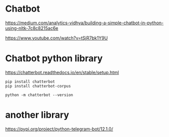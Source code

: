 # Chatbot

https://medium.com/analytics-vidhya/building-a-simple-chatbot-in-python-using-nltk-7c8c8215ac6e

https://www.youtube.com/watch?v=tSjR7bk1Y9U

# Chatbot python library
https://chatterbot.readthedocs.io/en/stable/setup.html

```
pip install chatterbot
pip install chatterbot-corpus

python -m chatterbot --version
```
# another library
https://pypi.org/project/python-telegram-bot/12.1.0/
